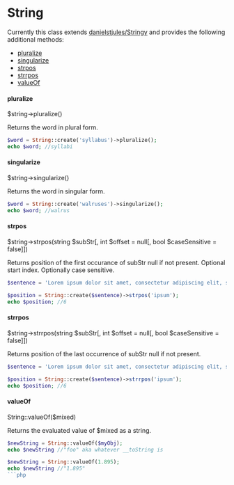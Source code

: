String
======
Currently this class extends [danielstjules/Stringy](https://github.com/danielstjules/Stringy) and provides
 the following additional methods:

* [pluralize](#pluralize)
* [singularize](#singularize)
* [strpos](#strpos)
* [strrpos](#strrpos)
* [valueOf](#valueof)

#### pluralize
$string->pluralize()

Returns the word in plural form.

```php
$word = String::create('syllabus')->pluralize();
echo $word; //syllabi
```

#### singularize
$string->singularize()

Returns the word in singular form.

```php
$word = String::create('walruses')->singularize();
echo $word; //walrus
```

#### strpos
$string->strpos(string $subStr[, int $offset = null[, bool $caseSensitive = false]])

Returns position of the first occurance of subStr null if not present. Optional start index. Optionally case sensitive.

```php
$sentence = 'Lorem ipsum dolor sit amet, consectetur adipiscing elit, sed do eiusmod tempor incididunt ut labore et dolore magna aliqua.';

$position = String::create($sentence)->strpos('ipsum');
echo $position; //6
```


#### strrpos
$string->strrpos(string $subStr[, int $offset = null[, bool $caseSensitive = false]])

Returns position of the last occurrence of subStr null if not present.

```php
$sentence = 'Lorem ipsum dolor sit amet, consectetur adipiscing elit, sed do eiusmod tempor incididunt ut labore et dolore magna aliqua.';

$position = String::create($sentence)->strrpos('ipsum');
echo $position; //6
```

#### valueOf
String::valueOf($mixed)

Returns the evaluated value of $mixed as a string.

```php
$newString = String::valueOf($myObj);
echo $newString //"foo" aka whatever __toString is

$newString = String::valueOf(1.895);
echo $newString //"1.895"
```php
